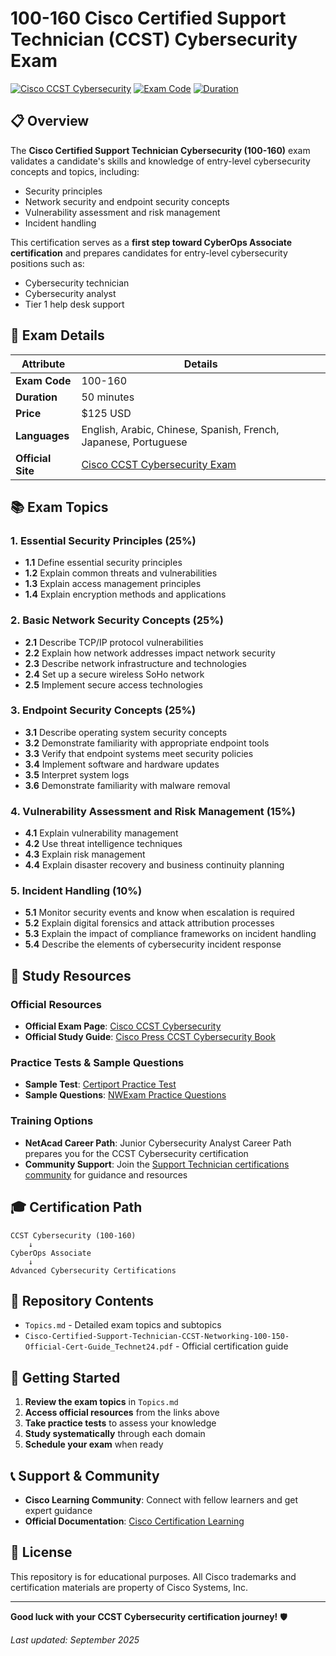 # 100-160 Cisco Certified Support Technician (CCST) Cybersecurity Exam

[![Cisco CCST Cybersecurity](https://img.shields.io/badge/Cisco-CCST%20Cybersecurity-blue.svg)](https://www.cisco.com/site/us/en/learn/training-certifications/exams/ccst-cybersecurity.html)
[![Exam Code](https://img.shields.io/badge/Exam%20Code-100--160-orange.svg)](https://www.cisco.com/site/us/en/learn/training-certifications/exams/ccst-cybersecurity.html)
[![Duration](https://img.shields.io/badge/Duration-50%20minutes-green.svg)](https://www.cisco.com/site/us/en/learn/training-certifications/exams/ccst-cybersecurity.html)

## 📋 Overview

The **Cisco Certified Support Technician Cybersecurity (100-160)** exam validates a candidate's skills and knowledge of entry-level cybersecurity concepts and topics, including:

- Security principles
- Network security and endpoint security concepts
- Vulnerability assessment and risk management
- Incident handling

This certification serves as a **first step toward CyberOps Associate certification** and prepares candidates for entry-level cybersecurity positions such as:
- Cybersecurity technician
- Cybersecurity analyst
- Tier 1 help desk support

## 🎯 Exam Details

| **Attribute** | **Details** |
|---------------|-------------|
| **Exam Code** | 100-160 |
| **Duration** | 50 minutes |
| **Price** | $125 USD |
| **Languages** | English, Arabic, Chinese, Spanish, French, Japanese, Portuguese |
| **Official Site** | [Cisco CCST Cybersecurity Exam](https://www.cisco.com/site/us/en/learn/training-certifications/exams/ccst-cybersecurity.html) |

## 📚 Exam Topics

### 1. Essential Security Principles (25%)
- **1.1** Define essential security principles
- **1.2** Explain common threats and vulnerabilities
- **1.3** Explain access management principles
- **1.4** Explain encryption methods and applications

### 2. Basic Network Security Concepts (25%)
- **2.1** Describe TCP/IP protocol vulnerabilities
- **2.2** Explain how network addresses impact network security
- **2.3** Describe network infrastructure and technologies
- **2.4** Set up a secure wireless SoHo network
- **2.5** Implement secure access technologies

### 3. Endpoint Security Concepts (25%)
- **3.1** Describe operating system security concepts
- **3.2** Demonstrate familiarity with appropriate endpoint tools
- **3.3** Verify that endpoint systems meet security policies
- **3.4** Implement software and hardware updates
- **3.5** Interpret system logs
- **3.6** Demonstrate familiarity with malware removal

### 4. Vulnerability Assessment and Risk Management (15%)
- **4.1** Explain vulnerability management
- **4.2** Use threat intelligence techniques
- **4.3** Explain risk management
- **4.4** Explain disaster recovery and business continuity planning

### 5. Incident Handling (10%)
- **5.1** Monitor security events and know when escalation is required
- **5.2** Explain digital forensics and attack attribution processes
- **5.3** Explain the impact of compliance frameworks on incident handling
- **5.4** Describe the elements of cybersecurity incident response

## 📖 Study Resources

### Official Resources
- **Official Exam Page**: [Cisco CCST Cybersecurity](https://www.cisco.com/site/us/en/learn/training-certifications/exams/ccst-cybersecurity.html)
- **Official Study Guide**: [Cisco Press CCST Cybersecurity Book](https://www.ciscopress.com/store/cisco-certified-support-technician-ccst-cybersecurity-9780138203924?utm_source=chatgpt.com)

### Practice Tests & Sample Questions
- **Sample Test**: [Certiport Practice Test](https://certiport.pearsonvue.com/Certifications/Cisco/Certified-Support-Technician/Resources)
- **Sample Questions**: [NWExam Practice Questions](https://www.nwexam.com/cisco/cisco-100-160-certification-exam-sample-questions-and-answers?utm_source=chatgpt.com)

### Training Options
- **NetAcad Career Path**: Junior Cybersecurity Analyst Career Path prepares you for the CCST Cybersecurity certification
- **Community Support**: Join the [Support Technician certifications community](https://www.cisco.com/site/us/en/learn/training-certifications/exams/ccst-cybersecurity.html) for guidance and resources

## 🎓 Certification Path

```
CCST Cybersecurity (100-160)
    ↓
CyberOps Associate
    ↓
Advanced Cybersecurity Certifications
```

## 📁 Repository Contents

- `Topics.md` - Detailed exam topics and subtopics
- `Cisco-Certified-Support-Technician-CCST-Networking-100-150-Official-Cert-Guide_Technet24.pdf` - Official certification guide

## 🚀 Getting Started

1. **Review the exam topics** in `Topics.md`
2. **Access official resources** from the links above
3. **Take practice tests** to assess your knowledge
4. **Study systematically** through each domain
5. **Schedule your exam** when ready

## 📞 Support & Community

- **Cisco Learning Community**: Connect with fellow learners and get expert guidance
- **Official Documentation**: [Cisco Certification Learning](https://www.cisco.com/site/us/en/learn/training-certifications/exams/ccst-cybersecurity.html)

## 📄 License

This repository is for educational purposes. All Cisco trademarks and certification materials are property of Cisco Systems, Inc.

---

**Good luck with your CCST Cybersecurity certification journey!** 🛡️

*Last updated: September 2025*

